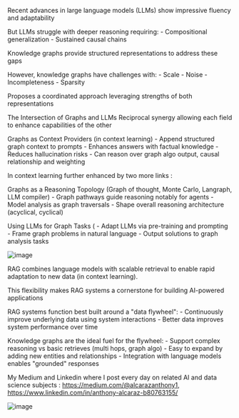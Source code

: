 Recent advances in large language models (LLMs) show impressive fluency and adaptability

But LLMs struggle with deeper reasoning requiring:
	- Compositional generalization
	- Sustained causal chains
	
Knowledge graphs provide structured representations to address these gaps

However, knowledge graphs have challenges with:
	- Scale
	- Noise
	- Incompleteness
	- Sparsity

Proposes a coordinated approach leveraging strengths of both representations

The Intersection of Graphs and LLMs
Reciprocal synergy allowing each field to enhance capabilities of the other

Graphs as Context Providers (in  context learning)
	- Append structured graph context to prompts
	- Enhances answers with factual knowledge
	- Reduces hallucination risks
	- Can reason over graph algo output, causal relationship and weighting

In context learning further enhanced by two more links :

Graphs as a Reasoning Topology (Graph of thought, Monte Carlo, Langraph, LLM compiler)
	- Graph pathways guide reasoning notably for agents
	- Model analysis as graph traversals
	- Shape overall reasoning architecture (acyclical, cyclical)


Using LLMs for Graph Tasks (
	- Adapt LLMs via pre-training and prompting
	- Frame graph problems in natural language
	- Output solutions to graph analysis tasks

![image](https://github.com/AnthonyAlcaraz/Intersection-of-LLM-and-KG/assets/127010830/22a63303-1ae9-4388-a94a-320a5888c5ca)


RAG combines language models with scalable retrieval to enable rapid adaptation to new data (in context learning).

This flexibility makes RAG systems a cornerstone for building AI-powered applications

RAG systems function best built around a "data flywheel":
	- Continuously improve underlying data using system interactions
	- Better data improves system performance over time

Knowledge graphs are the ideal fuel for the flywheel:
	- Support complex reasoning vs basic retrieves (multi hops, graph algo)
	- Easy to expand by adding new entities and relationships
	- Integration with language models enables "grounded" responses

My Medium and Linkedin where I post every day on related AI and data science subjects : https://medium.com/@alcarazanthony1, https://www.linkedin.com/in/anthony-alcaraz-b80763155/

![image](https://github.com/AnthonyAlcaraz/Intersection-of-LLM-and-KG/assets/127010830/7f940679-a690-47f8-a6f4-8d7fca60d9ff)
